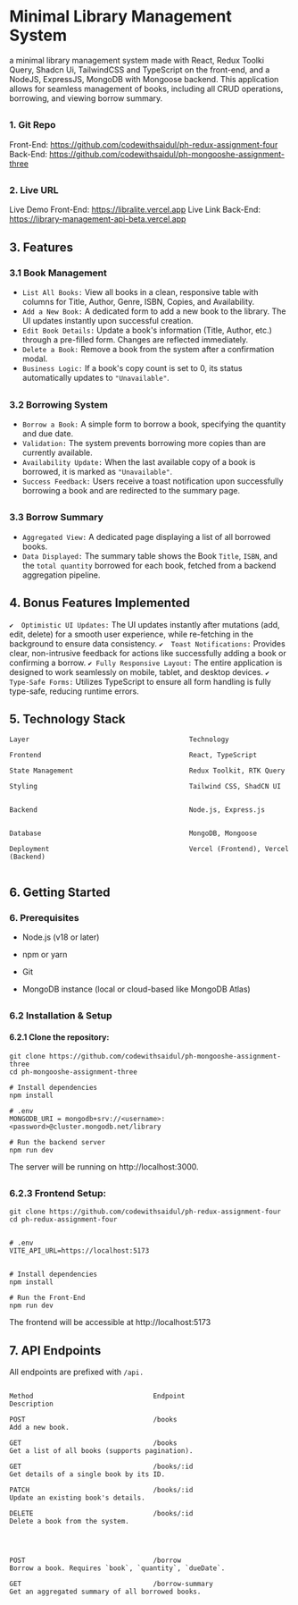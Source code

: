 # Minimal Library Management System


a minimal library management system made with React, Redux Toolki Query, Shadcn Ui, TailwindCSS and TypeScript on the front-end, and a NodeJS, ExpressJS, MongoDB with Mongoose backend. This application allows for seamless management of books, including all CRUD operations, borrowing, and viewing borrow summary.

##

### 1. Git Repo

Front-End: https://github.com/codewithsaidul/ph-redux-assignment-four
Back-End: https://github.com/codewithsaidul/ph-mongooshe-assignment-three

##

### 2. Live URL
Live Demo Front-End: https://libralite.vercel.app
Live Link Back-End: https://library-management-api-beta.vercel.app


##

## 3. Features

### 3.1 Book Management

- ```List All Books:``` View all books in a clean, responsive table with columns for Title, Author, Genre, ISBN, Copies, and Availability.
- ```Add a New Book:``` A dedicated form to add a new book to the library. The UI updates instantly upon successful creation.
- ```Edit Book Details:``` Update a book's information (Title, Author, etc.) through a pre-filled form. Changes are reflected immediately.
- ```Delete a Book:``` Remove a book from the system after a confirmation modal.
- ```Business Logic:``` If a book's copy count is set to 0, its status automatically updates to ```"Unavailable"```.

##

### 3.2 Borrowing System
- ```Borrow a Book:``` A simple form to borrow a book, specifying the quantity and due date.
- ```Validation:``` The system prevents borrowing more copies than are currently available.
- ```Availability Update:``` When the last available copy of a book is borrowed, it is marked as ```"Unavailable"```.
- ```Success Feedback:``` Users receive a toast notification upon successfully borrowing a book and are redirected to the summary page.

##

### 3.3 Borrow Summary
- ```Aggregated View:``` A dedicated page displaying a list of all borrowed books.
- ```Data Displayed:``` The summary table shows the Book `Title`, `ISBN`, and the `total quantity` borrowed for each book, fetched from a backend aggregation pipeline.

##

## 4. Bonus Features Implemented
```✔️  Optimistic UI Updates:``` The UI updates instantly after mutations (add, edit, delete) for a smooth user experience, while re-fetching in the background to ensure data consistency.
```✔️  Toast Notifications:``` Provides clear, non-intrusive feedback for actions like successfully adding a book or confirming a borrow.
```✔️ Fully Responsive Layout:``` The entire application is designed to work seamlessly on mobile, tablet, and desktop devices.
```✔️ Type-Safe Forms:``` Utilizes TypeScript to ensure all form handling is fully type-safe, reducing runtime errors.

## 

## 5. Technology Stack

```
Layer                                        Technology

Frontend                                     React, TypeScript

State Management                             Redux Toolkit, RTK Query

Styling                                      Tailwind CSS, ShadCN UI


Backend                                      Node.js, Express.js


Database                                     MongoDB, Mongoose

Deployment                                   Vercel (Frontend), Vercel (Backend)


```


##


## 6. Getting Started

### 6. Prerequisites

- Node.js (v18 or later)

- npm or yarn

- Git

- MongoDB instance (local or cloud-based like MongoDB Atlas)

##

### 6.2 Installation & Setup

#### 6.2.1 Clone the repository:

```
git clone https://github.com/codewithsaidul/ph-mongooshe-assignment-three
cd ph-mongooshe-assignment-three

# Install dependencies
npm install

# .env
MONGODB_URI = mongodb+srv://<username>:<password>@cluster.mongodb.net/library

# Run the backend server
npm run dev
```

The server will be running on http://localhost:3000.

##

### 6.2.3 Frontend Setup:

```
git clone https://github.com/codewithsaidul/ph-redux-assignment-four
cd ph-redux-assignment-four


# .env
VITE_API_URL=https://localhost:5173


# Install dependencies
npm install

# Run the Front-End
npm run dev
```
The frontend will be accessible at http://localhost:5173


##



## 7. API Endpoints
All endpoints are prefixed with `/api.`



````

Method                              Endpoint                            Description

POST                                /books                              Add a new book.

GET                                 /books                              Get a list of all books (supports pagination).

GET                                 /books/:id                          Get details of a single book by its ID.

PATCH                               /books/:id                          Update an existing book's details.

DELETE                              /books/:id                          Delete a book from the system.




POST                                /borrow                             Borrow a book. Requires `book`, `quantity`, `dueDate`.

GET                                 /borrow-summary                     Get an aggregated summary of all borrowed books.

````